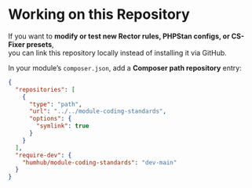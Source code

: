 # Working on this Repository

If you want to **modify or test new Rector rules, PHPStan configs, or CS-Fixer presets**,  
you can link this repository locally instead of installing it via GitHub.

In your module’s `composer.json`, add a **Composer path repository** entry:

```json
{
  "repositories": [
    {
      "type": "path",
      "url": "../../module-coding-standards",
      "options": {
        "symlink": true
      }
    }
  ],
  "require-dev": {
    "humhub/module-coding-standards": "dev-main"
  }
}
```